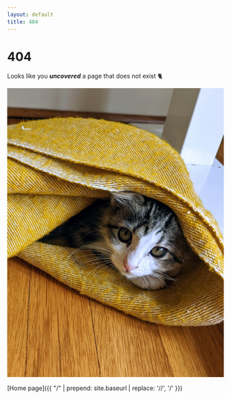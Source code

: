 ```yaml
---
layout: default
title: 404
---
```

# 404

Looks like you **_uncovered_** a page that does not exist 🐈

<img src="/assets/2022-Bunny.jpg" alt="BunBun" width="512" class="center"/>

[Home page]({{ "/" | prepend: site.baseurl | replace: '//', '/' }})